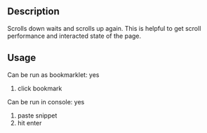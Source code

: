 ## Description

Scrolls down waits and scrolls up again.
This is helpful to get scroll performance and interacted state of the page.

## Usage

Can be run as bookmarklet: yes
1. click bookmark

Can be run in console: yes
1. paste snippet
2. hit enter
